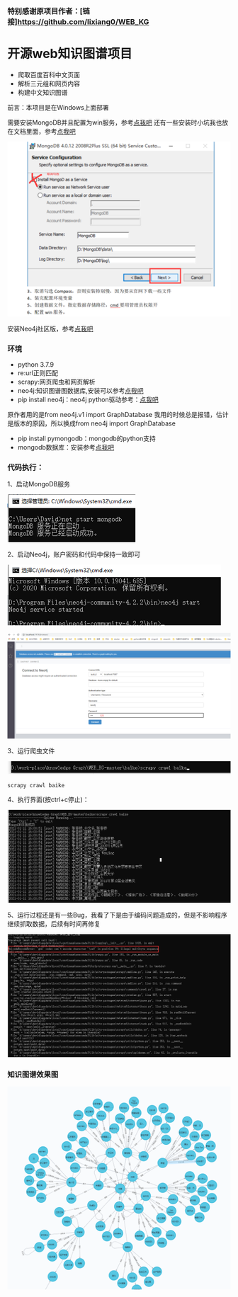 ### 特别感谢原项目作者：[链接]https://github.com/lixiang0/WEB_KG

# 开源web知识图谱项目

- 爬取百度百科中文页面
- 解析三元组和网页内容
- 构建中文知识图谱


前言：本项目是在Windows上面部署

需要安装MongoDB并且配置为win服务，参考[点我吧](https://www.cnblogs.com/billyzh/p/5913687.html)
还有一些安装时小坑我也放在文档里面，参考[点我吧](https://github.com/hua7448/Spider-BK-data-and-create-KnowledgeGraph/blob/master/MongoDB%E5%AE%89%E8%A3%85%E8%B8%A9%E5%9D%91%E8%AE%B0%E5%BD%95.docx)

![MISS](./imgs/MongoDB_install.png)

安装Neo4j社区版，参考[点我吧](https://www.cnblogs.com/ljhdo/archive/2017/05/19/5521577.html)

### 环境

- python 3.7.9
- re:url正则匹配
- scrapy:网页爬虫和网页解析
- neo4j:知识图谱图数据库,安装可以参考[点我吧](http://blog.rubenxiao.com/posts/install-neo4j.html)
- pip install neo4j：neo4j python驱动参考：[点我吧](https://github.com/neo4j/neo4j-python-driver)

原作者用的是from neo4j.v1 import GraphDatabase
我用的时候总是报错，估计是版本的原因，所以换成from neo4j import GraphDatabase
- pip install pymongodb：mongodb的python支持
- mongodb数据库：安装参考[点我吧](https://docs.mongodb.com/manual/tutorial/install-mongodb-on-ubuntu/)


### 代码执行：
1、启动MongoDB服务

![MISS](./imgs/start_mongo.png)

2、启动Neo4j，账户密码和代码中保持一致即可

![MISS](./imgs/start_neo4j.png)

![MISS](./imgs/neo4j_browser.png)

3、运行爬虫文件

![MISS](./imgs/start_spider.png)
```
scrapy crawl baike
```
4、执行界面(按ctrl+c停止)：

![MISS](./imgs/run_spider.png)

5、运行过程还是有一些Bug，我看了下是由于编码问题造成的，但是不影响程序继续抓取数据，后续有时间再修复

![MISS](./imgs/spider_bug.png)


### 知识图谱效果图

![](./imgs/kg.png)




